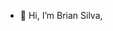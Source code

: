 - 👋 Hi, I’m Brian Silva, 

<!---
silvaBrian987/silvaBrian987 is a ✨ special ✨ repository because its `README.md` (this file) appears on your GitHub profile.
You can click the Preview link to take a look at your changes.
--->
